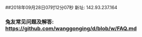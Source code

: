 ##2018年09月28日07时12分07秒 新址: 142.93.237.164
### 兔友常见问题及解答: https://github.com/wanggonging/d/blob/w/FAQ.md
